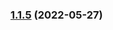 

### [1.1.5](https://github.com/loloDawit/aws-ecs-stores-api-v1/compare/2022.5.4...1.1.5) (2022-05-27)